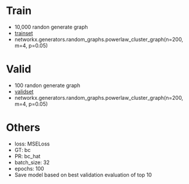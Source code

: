 # Train
- 10,000 randon generate graph
- [trainset](./../hw1_data/train/200)
- networkx.generators.random_graphs.powerlaw_cluster_graph(n=200, m=4, p=0.05)

# Valid
- 100 randon generate graph
- [validset](./../hw1_data/valid/200)
- networkx.generators.random_graphs.powerlaw_cluster_graph(n=200, m=4, p=0.05)


# Others
- loss: MSELoss
- GT: bc
- PR: bc_hat
- batch_size: 32
- epochs: 100
- Save model based on best validation evaluation of top 10

